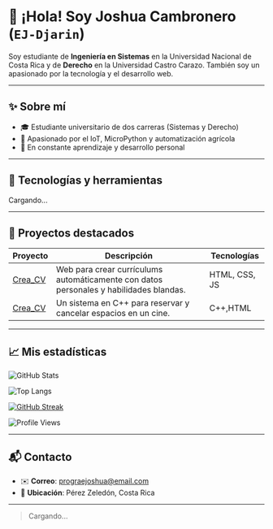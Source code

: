 # 👋 ¡Hola! Soy Joshua Cambronero (`EJ-Djarin`)

Soy estudiante de **Ingeniería en Sistemas** en la Universidad Nacional de Costa Rica y de **Derecho** en la Universidad Castro Carazo. También soy un apasionado por la tecnología y el desarrollo web.

---

## ✨ Sobre mí

- 🎓 Estudiante universitario de dos carreras (Sistemas y Derecho)
- 📡 Apasionado por el IoT, MicroPython y automatización agrícola
- 🌱 En constante aprendizaje y desarrollo personal

---

## 🚀 Tecnologías y herramientas

Cargando...

---

## 📂 Proyectos destacados

| Proyecto | Descripción | Tecnologías |
|---------|-------------|-------------|
| [Crea_CV](https://github.com/EJ-Djarin/Crea_CV) | Web para crear currículums automáticamente con datos personales y habilidades blandas. | HTML, CSS, JS |
| [Crea_CV](https://github.com/EJ-Djarin/Reserva_Cine) | Un sistema en C++ para reservar y cancelar espacios en un cine. | C++,HTML|



---

## 📈 Mis estadísticas

![GitHub Stats](https://github-readme-stats.vercel.app/api?username=EJ-Djarin&show_icons=true&theme=tokyonight)

![Top Langs](https://github-readme-stats.vercel.app/api/top-langs/?username=EJ-Djarin&layout=compact&theme=tokyonight)

[![GitHub Streak](https://streak-stats.demolab.com/?user=EJ-Djarin&theme=tokyonight)](https://git.io/streak-stats)

![Profile Views](https://komarev.com/ghpvc/?username=EJ-Djarin)







---

## 📬 Contacto
- ✉️ **Correo**: prograejoshua@email.com 
- 📍 **Ubicación**: Pérez Zeledón, Costa Rica
---

> Cargando...

